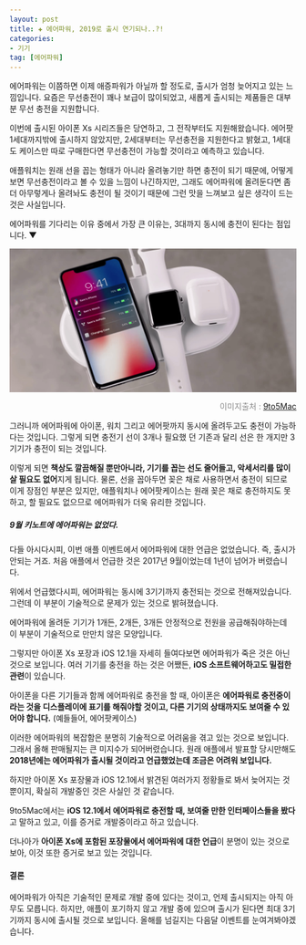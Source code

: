 ```yaml
---  
layout: post  
title: ✚ 에어파워, 2019로 출시 연기되나..?!
categories:
- 기기
tag: [에어파워]
---  
```

<p class="drop-korean">
에어파워는 이쯤하면 이제 애증파워가 아닐까 할 정도로, 출시가 엄청 늦어지고 있는 느낌입니다. 요즘은 무선충전이 꽤나 보급이 많이되었고, 새롭게 출시되는 제품들은 대부분 무선 충전을 지원합니다.
</p>

이번에 출시된 아이폰 Xs 시리즈들은 당연하고, 그 전작부터도 지원해왔습니다. 에어팟 1세대까지밖에 출시하지 않았지만, 2세대부터는 무선충전을 지원한다고 밝혔고, 1세대도 케이스만 따로 구매한다면 무선충전이 가능할 것이라고 예측하고 있습니다.

애플워치는 원래 선을 꼽는 형태가 아니라 올려놓기만 하면 충전이 되기 때문에, 어떻게보면 무선충전이라고 볼 수 있을 느낌이 나긴하지만, 그래도 에어파워에 올려둔다면 좀 더 아무렇게나 올려놔도 충전이 될 것이기 때문에 그런 맛을 느껴보고 싶은 생각이 드는 것은 사실입니다.

에어파워를 기다리는 이유 중에서 가장 큰 이유는, 3대까지 동시에 충전이 된다는 점입니다. ▼
<div class="markdown-image">
<img src="/assets/article_images/2018-09-21-delay-airpower/1.jpg" alt="" align="middle"/><p style="text-align:right;  color:#878787"> 이미지출처 : <a href="https://9to5mac.com/2018/09/20/airpower-referenced-in-iphone-xs-packaging-ios-12-1-code-shows-continuing-development/"> 9to5Mac </a></p> </div>

그러니까 에어파워에 아이폰, 워치 그리고 에어팟까지 동시에 올려두고도 충전이 가능하다는 것입니다. 그렇게 되면 충전기 선이 3개나 필요했 던 기존과 달리 선은 한 개지만 3기기가 충전이 되는 것입니다. 

이렇게 되면 **책상도 깔끔해질 뿐만아니라, 기기를 꼽는 선도 줄어들고, 악세서리를 많이 살 필요도 없어**지게 됩니다. 물론, 선을 꼽아두면 꽂은 채로 사용하면서 충전이 되므로 이게 장점인 부분은 있지만, 애플워치나 에어팟케이스는 원래 꽂은 채로 충전하지도 못하고, 할 필요도 없으므로 에어파워가 더욱 유리한 것입니다.

##### 9월 키노트에 에어파워는 없었다.
다들 아시다시피, 이번 애플 이벤트에서 에어파워에 대한 언급은 없었습니다. 즉, 출시가 안되는 거죠. 처음 애플에서 언급한 것은 2017년 9월이었는데 1년이 넘어가 버렸습니다.

위에서 언급했다시피, 에어파워는 동시에 3기기까지 충전되는 것으로 전해져있습니다. 그런데 이 부분이 기술적으로 문제가 있는 것으로 밝혀졌습니다.

에어파워에 올려둔 기기가 1개든, 2개든, 3개든 안정적으로 전원을 공급해줘야하는데 이 부분이 기술적으로 만만치 않은 모양입니다.

그렇지만 아이폰 Xs 포장과 iOS 12.1을 자세히 들여다보면 에어파워가 죽은 것은 아닌 것으로 보입니다. 여러 기기를 충전을 하는 것은 어쨌든, **iOS 소프트웨어하고도 밀접한 관련**이 있습니다.

아이폰을 다른 기기들과 함께 에어파워로 충전을 할 때, 아이폰은 **에어파워로 충전중이라는 것을 디스플레이에 표기를 해줘야할 것이고, 다른 기기의 상태까지도 보여줄 수 있어야 합니다.** (예들들어, 에어팟케이스)

이러한 에어파워의 복잡함은 분명히 기술적으로 어려움을 겪고 있는 것으로 보입니다. 그래서 올해 판매될지는 큰 미지수가 되어버렸습니다. 원래 애플에서 발표할 당시만해도 **2018년에는 에어파워가 출시될 것이라고 언급했었는데 조금은 어려워 보입니다.**

하지만 아이폰 Xs 포장물과 iOS 12.1에서 밝견된 여러가지 정황들로 봐서 늦어지는 것뿐이지, 확실히 개발중인 것은 사실인 것 같습니다.

9to5Mac에서는 **iOS 12.1에서 에어파워로 충전할 때, 보여줄 만한 인터페이스들을 봤다**고 말하고 있고, 이를 증거로 개발중이라고 하고 있습니다.

더나아가 **아이폰 Xs에 포함된 포장물에서 에어파워에 대한 언급**이 분명이 있는 것으로 보아, 이것 또한 증거로 보고 있는 것입니다.

#### 결론
에어파워가 아직은 기술적인 문제로 개발 중에 있다는 것이고, 언제 출시되지는 아직 아무도 모릅니다. 하지만, 애플이 포기하지 않고 개발 중에 있으며 출시가 된다면 최대 3기기까지 동시에 출시될 것으로 보입니다. 올해를 넘길지는 다음달 이벤트를 눈여겨봐야겠습니다.
